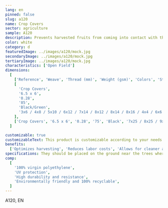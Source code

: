 ```yaml
---
lang: en
pinned: false
slug: a120
name: Crop Covers
sector: agriculture
sample: A120
description: Prevents harvested fruits from coming into contact with the ground, increasing the harvest yield of the crop produced and, consequently, the final output.
color: white
category: d
featuredImage: ../images/a120/mock.jpg
secondaryImage: ../images/a120/mock.jpg
tertiaryImage: ../images/a120/mock.jpg
characteristics: ['Open Field']
dimensions:
  [
    ['Reference', 'Weave', 'Thread (mm)', 'Weight (gsm)', 'Colors', 'Standard Sizes (m)'],
    [
      'Crop Covers',
      '6.5 x 6',
      '0.28',
      '85',
      'Black/Green',
      '3x6 / 4x8 / 5x10 / 6x12 / 7x14 / 8x12 / 8x14 / 8x16 / 4x4 / 6x6 / 8x8 / 10x10 / 12x12 / 14x14',
    ],
    ['Crop Covers', '6.5 x 6', '0.28', '75', 'Black', '7x25 / 8x25 / 9x25 / 10x25'],
  ]

customizable: true
customizableText: This product is customizable according to your needs. Contact us for more information.
benefits:
  ['Optimizes harvesting', 'Reduces labor costs', 'Allows for cleaner and higher-quality fruits']
specifications: They should be placed on the ground near the trees where the harvesting will take place. The crop covers may or may not have an opening.
comp:
  [
    '100% virgin polyethylene',
    'UV protection',
    'High durability and resistance',
    'Environmentally friendly and 100% recyclable',
  ]
---
```


A120, EN
